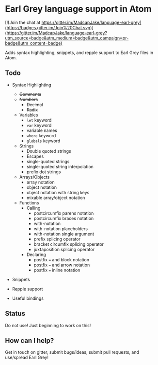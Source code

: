 # Earl Grey language support in Atom

[![Join the chat at https://gitter.im/MadcapJake/language-earl-grey](https://badges.gitter.im/Join%20Chat.svg)](https://gitter.im/MadcapJake/language-earl-grey?utm_source=badge&utm_medium=badge&utm_campaign=pr-badge&utm_content=badge)

Adds syntax highlighting, snippets, and repple support to Earl Grey files in Atom.

## Todo

* Syntax Highlighting
  * ~~Comments~~
  * ~~Numbers~~
    * ~~Decimal~~
    * ~~Radix~~
  * Variables
    * `let` keyword
    * `var` keyword
    * variable names
    * `where` keyword
    * `globals` keyword
  * Strings
    * Double quoted strings
    * Escapes
    * single-quoted strings
    * single-quoted string interpolation
    * prefix dot  strings
  * Arrays/Objects
    * array notation
    * object notation
    * object notation with string keys
    * mixable array/object notation
  * Functions
    * Calling
      * postcircumfix parens notation
      * postcircumfix braces notation
      * with-notation
      * with-notation placeholders
      * with-notation single argument
      * prefix splicing operator
      * bracket circumfix splicing operator
      * juxtaposition splicing operator
    * Declaring
      * postfix `=` and block notation
      * postfix `=` and arrow notation
      * postfix `=` inline notation

* Snippets
* Repple support
* Useful bindings

## Status

Do not use!  Just beginning to work on this!

## How can I help?

Get in touch on gitter, submit bugs/ideas, submit pull requests, and use/spread Earl Grey!

